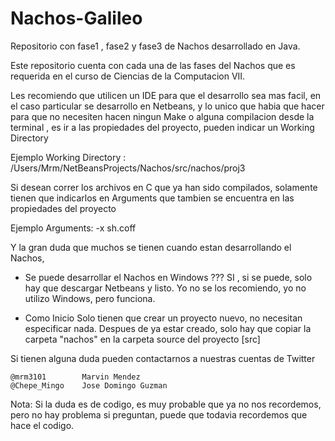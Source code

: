 
Nachos-Galileo
==============

Repositorio con fase1 , fase2 y fase3 de Nachos desarrollado en Java. 


Este repositorio cuenta con cada una de las fases del Nachos que es requerida
en el curso de Ciencias de la Computacion VII. 

Les recomiendo que utilicen un IDE para que el desarrollo sea mas facil, en el 
caso particular se desarrollo en Netbeans, y lo unico que habia que hacer para
que no necesiten hacen ningun Make o alguna compilacion desde la terminal , es 
ir a las propiedades del proyecto, pueden indicar un Working Directory 

Ejemplo
	Working Directory :  /Users/Mrm/NetBeansProjects/Nachos/src/nachos/proj3

Si desean correr los archivos en C que ya han sido compilados, solamente tienen
que indicarlos en Arguments que tambien se encuentra en las propiedades del 
proyecto

Ejemplo
	Arguments: 	-x sh.coff

Y la gran duda que muchos se tienen cuando estan desarrollando el Nachos, 

- Se puede desarrollar el Nachos en Windows ???
	SI , si se puede, solo hay que descargar Netbeans y listo. 
	Yo no se los recomiendo, yo no utilizo Windows, pero funciona. 

- Como Inicio
	Solo tienen que crear un proyecto nuevo, no necesitan especificar nada. 
	Despues de ya estar creado, solo hay que copiar la carpeta "nachos" en la 
	carpeta source del proyecto [src]

Si tienen alguna duda pueden contactarnos a nuestras cuentas de Twitter

	@mrm3101		Marvin Mendez
	@Chepe_Mingo 	Jose Domingo Guzman 

Nota:
	Si la duda es de codigo, es muy probable que ya no nos recordemos, pero no 
	hay problema si preguntan, puede que todavia recordemos que hace el codigo. 
	

